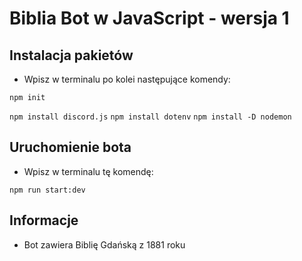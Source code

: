 # Biblia Bot w JavaScript - wersja 1

## **Instalacja pakietów**

* Wpisz w terminalu po kolei następujące komendy:

```npm init```

```npm install discord.js```
```npm install dotenv```
```npm install -D nodemon```

## **Uruchomienie bota** 

* Wpisz w terminalu tę komendę:
   
```npm run start:dev```

## Informacje

* Bot zawiera Biblię Gdańską z 1881 roku
